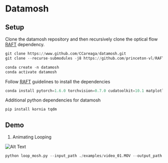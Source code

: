 # Datamosh

## Setup
Clone the datamosh repository and then recursively clone the optical flow [RAFT](https://github.com/princeton-vl/RAFT) dependency.
```python
git clone https://www.github.com/CCareaga/datamosh.git
git clone --recurse-submodules -j8 https://github.com/princeton-vl/RAFT.git

conda create -n datamosh
conda activate datamosh
```

Follow [RAFT](https://github.com/princeton-vl/RAFT) guidelines to install the dependencies
```python
conda install pytorch=1.6.0 torchvision=0.7.0 cudatoolkit=10.1 matplotlib tensorboard scipy opencv -c pytorch
```
Additional python dependencies for datamosh
```python
pip install kornia tqdm
```

## Demo
1. Animating Looping

![Alt Text](examples/loop.gif)

```python
python loop_mosh.py --input_path ./examples/video_01.MOV --output_path ./examples/looping.gif --gif
```